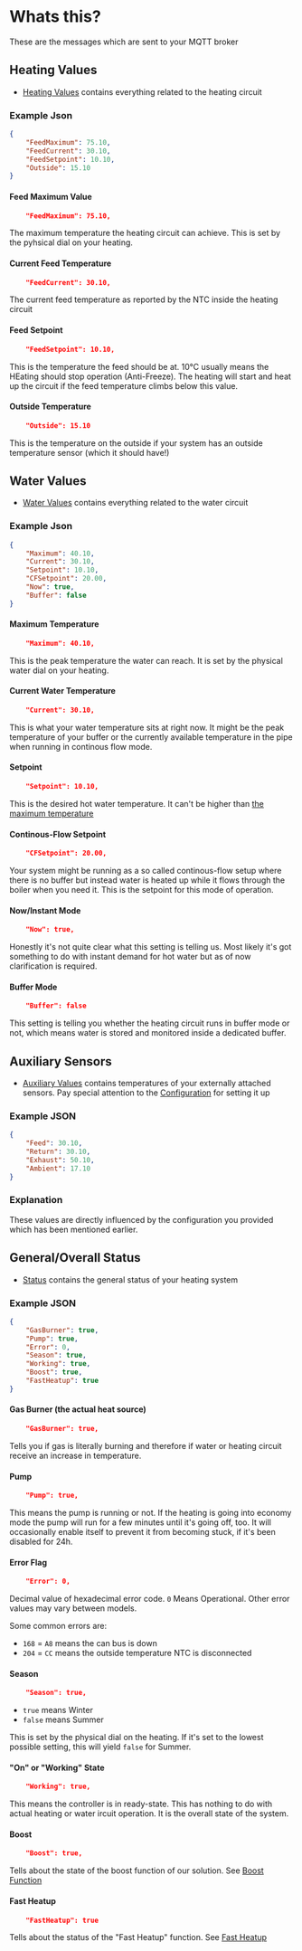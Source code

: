 # Whats this?
These are the messages which are sent to your MQTT broker

## Heating Values
- [Heating Values](ExampleHeatingValues.json) contains everything related to the heating circuit

### Example Json
```json
{
    "FeedMaximum": 75.10,
    "FeedCurrent": 30.10,
    "FeedSetpoint": 10.10,
    "Outside": 15.10
}
```

#### Feed Maximum Value
```json
    "FeedMaximum": 75.10,
```
The maximum temperature the heating circuit can achieve. This is set by the pyhsical dial on your heating.

#### Current Feed Temperature
```json
    "FeedCurrent": 30.10,
```
The current feed temperature as reported by the NTC inside the heating circuit

#### Feed Setpoint
```json
    "FeedSetpoint": 10.10,
```
This is the temperature the feed should be at. 10°C usually means the HEating should stop operation (Anti-Freeze). The heating will start and heat up the circuit if the feed temperature climbs below this value.

#### Outside Temperature 
```json
    "Outside": 15.10
```
This is the temperature on the outside if your system has an outside temperature sensor (which it should have!)

## Water Values
- [Water Values](ExampleWaterValues.json) contains everything related to the water circuit

### Example Json
```json
{
    "Maximum": 40.10,
    "Current": 30.10,
    "Setpoint": 10.10,
    "CFSetpoint": 20.00,
    "Now": true,
    "Buffer": false
}
```

#### Maximum Temperature
```json
    "Maximum": 40.10,
```
This is the peak temperature the water can reach. It is set by the physical water dial on your heating.

#### Current Water Temperature
```json
    "Current": 30.10,
```
This is what your water temperature sits at right now. It might be the peak temperature of your buffer or the currently available temperature in the pipe when running in continous flow mode.

#### Setpoint
```json
    "Setpoint": 10.10,
```
This is the desired hot water temperature. It can't be higher than [the maximum temperature](#maximum-temperature)

#### Continous-Flow Setpoint
```json
    "CFSetpoint": 20.00,
```
Your system might be running as a so called continous-flow setup where there is no buffer but instead water is heated up while it flows through the boiler when you need it. This is the setpoint for this mode of operation.

#### Now/Instant Mode
```json
    "Now": true,
```
Honestly it's not quite clear what this setting is telling us. Most likely it's got something to do with instant demand for hot water but as of now clarification is required.

#### Buffer Mode
```json
    "Buffer": false
```
This setting is telling you whether the heating circuit runs in buffer mode or not, which means water is stored and monitored inside a dedicated buffer.

## Auxiliary Sensors

- [Auxiliary Values](ExampleAuxValues.json) contains temperatures of your externally attached sensors. Pay special attention to the [Configuration](../../../../data/configuration.json.template#L68) for setting it up

### Example JSON

```json
{
    "Feed": 30.10,
    "Return": 30.10,
    "Exhaust": 50.10,
    "Ambient": 17.10
}
```

### Explanation
These values are directly influenced by the configuration you provided which has been mentioned earlier.


## General/Overall Status

- [Status](ExampleStatus.json) contains the general status of your heating system

### Example JSON
```json
{
    "GasBurner": true,
    "Pump": true,
    "Error": 0,
    "Season": true,
    "Working": true,
    "Boost": true,
    "FastHeatup": true			
}
```

#### Gas Burner (the actual heat source)
```json
    "GasBurner": true,
```
Tells you if gas is literally burning and therefore if water or heating circuit receive an increase in temperature.

#### Pump
```json
    "Pump": true,
```
This means the pump is running or not. If the heating is going into economy mode the pump will run for a few minutes until it's going off, too. It will occasionally enable itself to prevent it from becoming stuck, if it's been disabled for 24h.

#### Error Flag
```json
    "Error": 0,
```
Decimal value of hexadecimal error code. `0` Means Operational. Other error values may vary between models.

Some common errors are:
- `168` = `A8` means the can bus is down
- `204` = `CC` means the outside temperature NTC is disconnected

#### Season
```json
    "Season": true,
```

- `true` means Winter
- `false` means Summer

This is set by the physical dial on the heating. If it's set to the lowest possible setting, this will yield `false` for Summer.

#### "On" or "Working" State
```json
    "Working": true,
```
This means the controller is in ready-state. This has nothing to do with actual heating or water ircuit operation. It is the overall state of the system.

#### Boost
```json
    "Boost": true,
```
Tells about the state of the boost function of our solution. See [Boost Function](../../../../README.md#boost)

#### Fast Heatup
```json
    "FastHeatup": true
```
Tells about the status of the "Fast Heatup" function. See [Fast Heatup](../../../../README.md#fast-heatup)